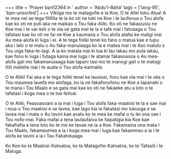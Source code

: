 +++
title = 'Prayer bpn12364 in '
author = 'Abdu'l-Bahá'
tags = ['lang-95', 'bpn-unsorted']
+++
Vikiiga mo te matagofie e ia Koe, O te Aliki toku Atua! A te mea nei se tega filifilia te la ko oti ne toki ne Koe i te laufenua o Tou alofa kae ko oti ne puti aka ne maikao o Tou faka-Aliki.  Ko oti ne fakasiusiu ne Koe mai i te vai-keli o te ola se gata mai te la e tafe mai i fatoaaga o Tou tafatasi kae ko oti ne fai ne Koe a kaumana o Tou alofa atafai ke maligi mai Au mea-alofa ki luga i ei.  A 
te tega foliki tenei ko fano o matua kae e tupu aka i lalo o te malu o Au faka-manuiaaga ko la e matea mai i te Aso malulu o Tou uiga faka-te-lagi.  A ia ko matala mai ki tua ki lau lakau mo pula lakau, kae fonu ki luga i futaga kaina mai luga i te atamai fakasoasoa o Au mea-alofa gali mo fakamanuiaaga kae tapani tasi mo te manogi gali o te matagi iliili malielie mai i te auala o Tou alofa-kaimalie.  
  
O te Aliki! Fai aka a te tega foliki tenei ke lausiusi, foou kae ola mai i te uke o Tou maumea lauefa mo alofaga, ko la ne fakafonufonu ne Koe a tapaneki o te mana i Tou Maalo e se gata mai kae ko oti ne fakaeke atu a loto o te tafatasi i koga mea o te toe feiloai.  
  
O te Aliki, Feasoasoani a ia mai i luga i Tou alofa faka-maalosi te la e sae mai i mua o Tou maalosi e se lavea, kae lago kia ia fakatasi mo lukuuga e se lavea mai i mata o Au tavini kae avatu ko te mea ke mafai o tu lei ona vae i Tou nofo-mai.  Faka mafai a tena laulaufaiva ke faipatigia kia Koe kae fakafiafia a tena loto ko te me ke tavae ne ia a Koe.  Fakamaina ona mata I Tou Maalo, fakamaumea a ia i koga mea mai i luga kae fakammau a ia i te alofa ke tavini a ia i Tau Fakatokaaga.  
  
Ko Koe ko te Maalosi-Katoatoa, ko te Matagofie-Katoatoa, ko te Tafasili i te Maluga.
